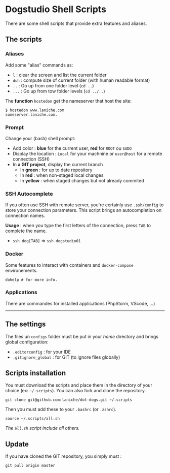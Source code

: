 # Dogstudio Shell Scripts

There are some shell scripts that provide extra features and aliases.

## The scripts

### Aliases

Add some "alias" commands as:

* `l` : clear the screen and list the current folder
* `duh` : compute size of current folder (with human readable format)
* `..` : Go up from one folder level (`cd ..`)
* `...` : Go up from tow folder levels (`cd ../..`)

The **function** `hostedon` get the nameserver that host the site:

    $ hostedon www.laniche.com
    someserver.laniche.com.

### Prompt

Change your (bash) shell prompt:

* Add color : **blue** for the current user, **red** for `ROOT` ou `SUDO`
* Display the location : `Local` for your machnine or `user@host` for a remote connection (SSH)
* In **a GIT project**, display the current branch
    * In **green** : for up to date repository
    * In **red** : when non-staged local changes
    * In **yellow** : when staged changes but not already commited

### SSH Autocomplete

If you often use SSH with remote server, you're certainly use `.ssh/config` to store your connection parameters.
This script brings an autocompletion on connection names.

**Usage** : when you type the first letters of the connection, press `TAB` to complete the name.

* `ssh dog[TAB]` => `ssh dogstudio01`

### Docker

Some features to interact with containers and `docker-compose` environements.

    dohelp # for more info.

### Applications

There are commandes for installed applications (PhpStorm, VScode, ...)

---

## The settings

The files un `configs` folder must be put in your _home_ directory and brings global configuration:

* `.editorconfig` : for your IDE
* `.gitignore_global` : for GIT (to ignore files globally)

## Scripts installation

You must download the scripts and place them in the directory of your choice (ex: `~/.scripts`).
You can also fork and clone the repository.

    git clone git@github.com:laniche/dot-dogs.git ~/.scripts

Then you must add these to your `.bashrc` (or `.zshrc`).

    source ~/.scripts/all.sh

_The `all.sh` script include all others._

## Update

If you have cloned the GIT repository, you simply must :

    git pull origin master
